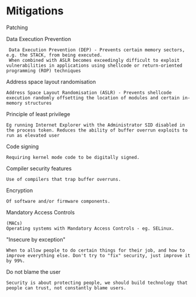 # Mitigations

Patching

Data Execution Prevention

     Data Execution Prevention (DEP) - Prevents certain memory sectors, e.g. the STACK, from being executed. 
     When combined with ASLR becomes exceedingly difficult to exploit vulnerabilities in applications using shellcode or return-oriented programming (ROP) techniques

Address space layout randomisation

    Address Space Layout Randomisation (ASLR) - Prevents shellcode execution randomly offsetting the location of modules and certain in-memory structures

Principle of least privilege

    Eg running Internet Explorer with the Administrator SID disabled in the process token. Reduces the ability of buffer overrun exploits to run as elevated user

Code signing

    Requiring kernel mode code to be digitally signed.

Compiler security features

    Use of compilers that trap buffer overruns.

Encryption

    Of software and/or firmware components.

Mandatory Access Controls

    (MACs)
    Operating systems with Mandatory Access Controls - eg. SELinux.

"Insecure by exception"

    When to allow people to do certain things for their job, and how to improve everything else. Don't try to "fix" security, just improve it by 99%.

Do not blame the user

    Security is about protecting people, we should build technology that people can trust, not constantly blame users.
